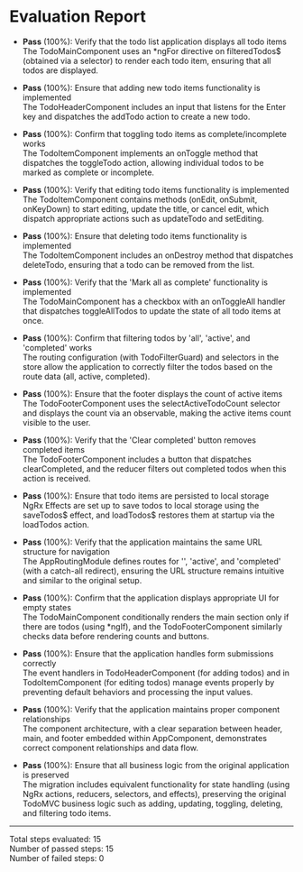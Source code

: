 # Evaluation Report

- **Pass** (100%): Verify that the todo list application displays all todo items  
  The TodoMainComponent uses an *ngFor directive on filteredTodos$ (obtained via a selector) to render each todo item, ensuring that all todos are displayed.

- **Pass** (100%): Ensure that adding new todo items functionality is implemented  
  The TodoHeaderComponent includes an input that listens for the Enter key and dispatches the addTodo action to create a new todo.

- **Pass** (100%): Confirm that toggling todo items as complete/incomplete works  
  The TodoItemComponent implements an onToggle method that dispatches the toggleTodo action, allowing individual todos to be marked as complete or incomplete.

- **Pass** (100%): Verify that editing todo items functionality is implemented  
  The TodoItemComponent contains methods (onEdit, onSubmit, onKeyDown) to start editing, update the title, or cancel edit, which dispatch appropriate actions such as updateTodo and setEditing.

- **Pass** (100%): Ensure that deleting todo items functionality is implemented  
  The TodoItemComponent includes an onDestroy method that dispatches deleteTodo, ensuring that a todo can be removed from the list.

- **Pass** (100%): Verify that the 'Mark all as complete' functionality is implemented  
  The TodoMainComponent has a checkbox with an onToggleAll handler that dispatches toggleAllTodos to update the state of all todo items at once.

- **Pass** (100%): Confirm that filtering todos by 'all', 'active', and 'completed' works  
  The routing configuration (with TodoFilterGuard) and selectors in the store allow the application to correctly filter the todos based on the route data (all, active, completed).

- **Pass** (100%): Ensure that the footer displays the count of active items  
  The TodoFooterComponent uses the selectActiveTodoCount selector and displays the count via an observable, making the active items count visible to the user.

- **Pass** (100%): Verify that the 'Clear completed' button removes completed items  
  The TodoFooterComponent includes a button that dispatches clearCompleted, and the reducer filters out completed todos when this action is received.

- **Pass** (100%): Ensure that todo items are persisted to local storage  
  NgRx Effects are set up to save todos to local storage using the saveTodos$ effect, and loadTodos$ restores them at startup via the loadTodos action.

- **Pass** (100%): Verify that the application maintains the same URL structure for navigation  
  The AppRoutingModule defines routes for '', 'active', and 'completed' (with a catch-all redirect), ensuring the URL structure remains intuitive and similar to the original setup.

- **Pass** (100%): Confirm that the application displays appropriate UI for empty states  
  The TodoMainComponent conditionally renders the main section only if there are todos (using *ngIf), and the TodoFooterComponent similarly checks data before rendering counts and buttons.

- **Pass** (100%): Ensure that the application handles form submissions correctly  
  The event handlers in TodoHeaderComponent (for adding todos) and in TodoItemComponent (for editing todos) manage events properly by preventing default behaviors and processing the input values.

- **Pass** (100%): Verify that the application maintains proper component relationships  
  The component architecture, with a clear separation between header, main, and footer embedded within AppComponent, demonstrates correct component relationships and data flow.

- **Pass** (100%): Ensure that all business logic from the original application is preserved  
  The migration includes equivalent functionality for state handling (using NgRx actions, reducers, selectors, and effects), preserving the original TodoMVC business logic such as adding, updating, toggling, deleting, and filtering todo items.

---

Total steps evaluated: 15  
Number of passed steps: 15  
Number of failed steps: 0